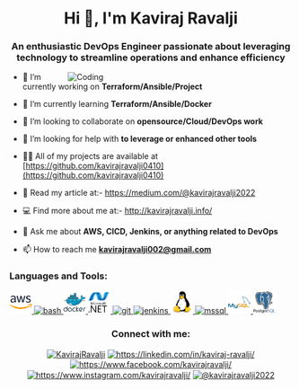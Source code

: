 <h1 align="center">Hi 👋, I'm Kaviraj Ravalji</h1>
<h3 align="center">An enthusiastic DevOps Engineer passionate about leveraging technology to streamline operations and enhance efficiency</h3>
<img align="right"alt="Coding" width="400" src="https://www.codemotion.com/magazine/wp-content/uploads/2020/09/devops-1024x527.png"> 

- 🔭 I’m currently working on **Terraform/Ansible/Project**

- 🌱 I’m currently learning **Terraform/Ansible/Docker**

- 👯 I’m looking to collaborate on **opensource/Cloud/DevOps work**

- 🤝 I’m looking for help with **to leverage or enhanced other tools**

- 👨‍💻 All of my projects are available at [https://github.com/kavirajravalji0410](https://github.com/kavirajravalji0410)

- 📑 Read my article at:- https://medium.com/@kavirajravalji2022

- 💻 Find more about me at:- http://kavirajravalji.info/

- 💬 Ask me about **AWS, CICD, Jenkins, or anything related to DevOps**

- 📫 How to reach me **kavirajravalji002@gmail.com**


<h3 align="left">Languages and Tools:</h3>
<p align="left"> <a href="https://aws.amazon.com" target="_blank" rel="noreferrer"> <img src="https://raw.githubusercontent.com/devicons/devicon/master/icons/amazonwebservices/amazonwebservices-original-wordmark.svg" alt="aws" width="40" height="40"/> </a> <a href="https://www.gnu.org/software/bash/" target="_blank" rel="noreferrer"> <img src="https://www.vectorlogo.zone/logos/gnu_bash/gnu_bash-icon.svg" alt="bash" width="40" height="40"/> </a> <a href="https://www.docker.com/" target="_blank" rel="noreferrer"> <img src="https://raw.githubusercontent.com/devicons/devicon/master/icons/docker/docker-original-wordmark.svg" alt="docker" width="40" height="40"/> </a> <a href="https://dotnet.microsoft.com/" target="_blank" rel="noreferrer"> <img src="https://raw.githubusercontent.com/devicons/devicon/master/icons/dot-net/dot-net-original-wordmark.svg" alt="dotnet" width="40" height="40"/> </a> <a href="https://git-scm.com/" target="_blank" rel="noreferrer"> <img src="https://www.vectorlogo.zone/logos/git-scm/git-scm-icon.svg" alt="git" width="40" height="40"/> </a> <a href="https://www.jenkins.io" target="_blank" rel="noreferrer"> <img src="https://www.vectorlogo.zone/logos/jenkins/jenkins-icon.svg" alt="jenkins" width="40" height="40"/> </a> <a href="https://www.linux.org/" target="_blank" rel="noreferrer"> <img src="https://raw.githubusercontent.com/devicons/devicon/master/icons/linux/linux-original.svg" alt="linux" width="40" height="40"/> </a> <a href="https://www.microsoft.com/en-us/sql-server" target="_blank" rel="noreferrer"> <img src="https://www.svgrepo.com/show/303229/microsoft-sql-server-logo.svg" alt="mssql" width="40" height="40"/> </a> <a href="https://www.mysql.com/" target="_blank" rel="noreferrer"> <img src="https://raw.githubusercontent.com/devicons/devicon/master/icons/mysql/mysql-original-wordmark.svg" alt="mysql" width="40" height="40"/> </a> <a href="https://www.postgresql.org" target="_blank" rel="noreferrer"> <img src="https://raw.githubusercontent.com/devicons/devicon/master/icons/postgresql/postgresql-original-wordmark.svg" alt="postgresql" width="40" height="40"/> </a> </p>

<h3 align="center">Connect with me:</h3>
<p align="center">
<a href="https://twitter.com/KavirajRavalji" target="blank"><img align="center" src="https://raw.githubusercontent.com/rahuldkjain/github-profile-readme-generator/master/src/images/icons/Social/twitter.svg" alt="KavirajRavalji" height="30" width="40" /></a>
<a href="https://linkedin.com/in/kaviraj-ravalji/" target="blank"><img align="center" src="https://raw.githubusercontent.com/rahuldkjain/github-profile-readme-generator/master/src/images/icons/Social/linked-in-alt.svg" alt="https://linkedin.com/in/kaviraj-ravalji/" height="30" width="40" /></a>
<a href="https://www.facebook.com/kavirajravalji/" target="blank"><img align="center" src="https://raw.githubusercontent.com/rahuldkjain/github-profile-readme-generator/master/src/images/icons/Social/facebook.svg" alt="https://www.facebook.com/kavirajravalji/" height="30" width="40" /></a>
<a href="https://www.instagram.com/kavirajravalji/" target="blank"><img align="center" src="https://raw.githubusercontent.com/rahuldkjain/github-profile-readme-generator/master/src/images/icons/Social/instagram.svg" alt="https://www.instagram.com/kavirajravalji/" height="30" width="40" /></a>
<a href="https://medium.com/@kavirajravalji2022" target="blank"><img align="center" src="https://raw.githubusercontent.com/rahuldkjain/github-profile-readme-generator/master/src/images/icons/Social/medium.svg" alt="@kavirajravalji2022" height="30" width="40" /></a>
</p>

